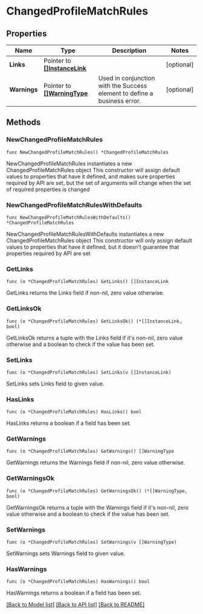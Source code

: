 # ChangedProfileMatchRules

## Properties

Name | Type | Description | Notes
------------ | ------------- | ------------- | -------------
**Links** | Pointer to [**[]InstanceLink**](InstanceLink.md) |  | [optional] 
**Warnings** | Pointer to [**[]WarningType**](WarningType.md) | Used in conjunction with the Success element to define a business error. | [optional] 

## Methods

### NewChangedProfileMatchRules

`func NewChangedProfileMatchRules() *ChangedProfileMatchRules`

NewChangedProfileMatchRules instantiates a new ChangedProfileMatchRules object
This constructor will assign default values to properties that have it defined,
and makes sure properties required by API are set, but the set of arguments
will change when the set of required properties is changed

### NewChangedProfileMatchRulesWithDefaults

`func NewChangedProfileMatchRulesWithDefaults() *ChangedProfileMatchRules`

NewChangedProfileMatchRulesWithDefaults instantiates a new ChangedProfileMatchRules object
This constructor will only assign default values to properties that have it defined,
but it doesn't guarantee that properties required by API are set

### GetLinks

`func (o *ChangedProfileMatchRules) GetLinks() []InstanceLink`

GetLinks returns the Links field if non-nil, zero value otherwise.

### GetLinksOk

`func (o *ChangedProfileMatchRules) GetLinksOk() (*[]InstanceLink, bool)`

GetLinksOk returns a tuple with the Links field if it's non-nil, zero value otherwise
and a boolean to check if the value has been set.

### SetLinks

`func (o *ChangedProfileMatchRules) SetLinks(v []InstanceLink)`

SetLinks sets Links field to given value.

### HasLinks

`func (o *ChangedProfileMatchRules) HasLinks() bool`

HasLinks returns a boolean if a field has been set.

### GetWarnings

`func (o *ChangedProfileMatchRules) GetWarnings() []WarningType`

GetWarnings returns the Warnings field if non-nil, zero value otherwise.

### GetWarningsOk

`func (o *ChangedProfileMatchRules) GetWarningsOk() (*[]WarningType, bool)`

GetWarningsOk returns a tuple with the Warnings field if it's non-nil, zero value otherwise
and a boolean to check if the value has been set.

### SetWarnings

`func (o *ChangedProfileMatchRules) SetWarnings(v []WarningType)`

SetWarnings sets Warnings field to given value.

### HasWarnings

`func (o *ChangedProfileMatchRules) HasWarnings() bool`

HasWarnings returns a boolean if a field has been set.


[[Back to Model list]](../README.md#documentation-for-models) [[Back to API list]](../README.md#documentation-for-api-endpoints) [[Back to README]](../README.md)



